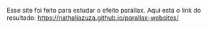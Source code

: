 Esse site foi feito para estudar o efeito parallax. Aqui está o link do resultado: https://nathaliazuza.github.io/parallax-websites/

